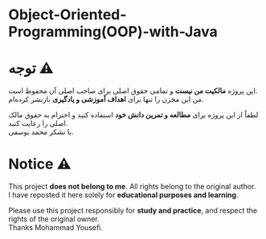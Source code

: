 # Object-Oriented-Programming(OOP)-with-Java
# توجه ⚠️

این پروژه **مالکیت من نیست** و تمامی حقوق اصلی برای صاحب اصلی آن محفوظ است.  
من این مخزن را تنها برای **اهداف آموزشی و یادگیری** بازنشر کرده‌ام.  

لطفاً از این پروژه برای **مطالعه و تمرین دانش خود** استفاده کنید و احترام به حقوق مالک اصلی را رعایت کنید. <br>
با تشکر محمد یوسفی.


# Notice ⚠️

This project **does not belong to me**. All rights belong to the original author.  
I have reposted it here solely for **educational purposes and learning**.  

Please use this project responsibly for **study and practice**, and respect the rights of the original owner. <br>
Thanks Mohammad Yousefi.
